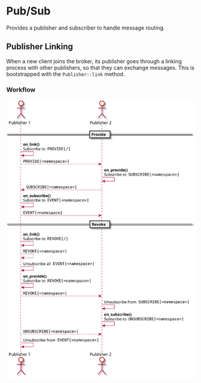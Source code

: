 # Pub/Sub

Provides a publisher and subscriber to handle message routing.

## Publisher Linking

When a new client joins the broker, its publisher goes through a linking process with
other publishers, so that they can exchange messages. This is bootstrapped with the
`Publisher::link` method.

### Workflow

![PublisherLink](publisher_link.svg)
